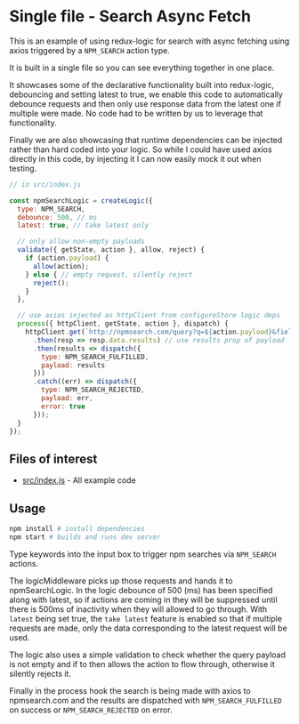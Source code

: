 # Single file - Search Async Fetch

This is an example of using redux-logic for search with async fetching using axios triggered by a `NPM_SEARCH` action type.

It is built in a single file so you can see everything together in one place.

It showcases some of the declarative functionality built into redux-logic, debouncing and setting latest to true, we enable this code to automatically debounce requests and then only use response data from the latest one if multiple were made. No code had to be written by us to leverage that functionality.

Finally we are also showcasing that runtime dependencies can be injected rather than hard coded into your logic. So while I could have used axios directly in this code, by injecting it I can now easily mock it out when testing.


```js
// in src/index.js

const npmSearchLogic = createLogic({
  type: NPM_SEARCH,
  debounce: 500, // ms
  latest: true, // take latest only

  // only allow non-empty payloads
  validate({ getState, action }, allow, reject) {
    if (action.payload) {
      allow(action);
    } else { // empty request, silently reject
      reject();
    }
  },

  // use axios injected as httpClient from configureStore logic deps
  process({ httpClient, getState, action }, dispatch) {
    httpClient.get(`http://npmsearch.com/query?q=${action.payload}&fields=name,description`)
      .then(resp => resp.data.results) // use results prop of payload
      .then(results => dispatch({
        type: NPM_SEARCH_FULFILLED,
        payload: results
      }))
      .catch((err) => dispatch({
        type: NPM_SEARCH_REJECTED,
        payload: err,
        error: true
      }));
  }
});
```

## Files of interest

 - [src/index.js](./src/index.js) - All example code

## Usage

```bash
npm install # install dependencies
npm start # builds and runs dev server
```

Type keywords into the input box to trigger npm searches via `NPM_SEARCH` actions.

The logicMiddleware picks up those requests and hands it to npmSearchLogic. In the logic debounce of 500 (ms) has been specified along with latest, so if actions are coming in they will be suppressed until there is 500ms of inactivity when they will allowed to go through. With `latest` being set true, the `take latest` feature is enabled so that if multiple requests are made, only the data corresponding to the latest request will be used.

The logic also uses a simple validation to check whether the query payload is not empty and if to then allows the action to flow through, otherwise it silently rejects it.

Finally in the process hook the search is being made with axios to npmsearch.com and the results are dispatched with `NPM_SEARCH_FULFILLED` on success or `NPM_SEARCH_REJECTED` on error.
